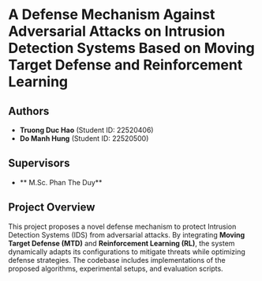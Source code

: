 # A Defense Mechanism Against Adversarial Attacks on Intrusion Detection Systems Based on Moving Target Defense and Reinforcement Learning
## Authors
- **Truong Duc Hao** (Student ID: 22520406)  
- **Do Manh Hung** (Student ID: 22520500)

## Supervisors
- ** M.Sc. Phan The Duy**
## Project Overview
This project proposes a novel defense mechanism to protect Intrusion Detection Systems (IDS) from adversarial attacks. By integrating **Moving Target Defense (MTD)** and **Reinforcement Learning (RL)**, the system dynamically adapts its configurations to mitigate threats while optimizing defense strategies. The codebase includes implementations of the proposed algorithms, experimental setups, and evaluation scripts.

